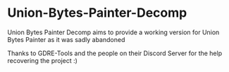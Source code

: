 # Union-Bytes-Painter-Decomp
Union Bytes Painter Decomp aims to provide a working version for Union Bytes Painter as it was sadly abandoned

Thanks to GDRE-Tools and the people on their Discord Server for the help recovering the project :)
